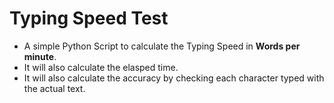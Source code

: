 # Typing Speed Test
- A simple Python Script to calculate the Typing Speed in **Words per minute**.<br />
- It will also calculate the elasped time.<br />
- It will also calculate the accuracy by checking each character typed with the actual text.
